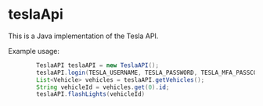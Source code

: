 # teslaApi

This is a Java implementation of the Tesla API.

Example usage:

```Java
		TeslaAPI teslaAPI = new TeslaAPI();
		teslaAPI.login(TESLA_USERNAME, TESLA_PASSWORD, TESLA_MFA_PASSCODE); // or use setTokens
		List<Vehicle> vehicles = teslaAPI.getVehicles();
		String vehicleId = vehicles.get(0).id;
		teslaAPI.flashLights(vehicleId)
```